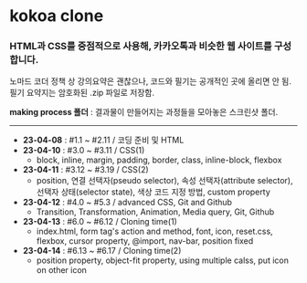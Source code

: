 # kokoa clone
### HTML과 CSS를 중점적으로 사용해, 카카오톡과 비슷한 웹 사이트를 구성합니다.  
  
노마드 코더 정책 상 강의요약은 괜찮으나, 코드와 필기는 공개적인 곳에 올리면 안 됨.  
필기 요약지는 암호화된 .zip 파일로 저장함.

**making process 폴더** : 결과물이 만들어지는 과정들을 모아놓은 스크린샷 폴더.  

---

- **23-04-08** : #1.1 ~ #2.11 / 코딩 준비 및 HTML
- **23-04-10** : #3.0 ~ #3.11 / CSS(1)
	- block, inline, margin, padding, border, class, inline-block, flexbox
- **23-04-11** : #3.12 ~ #3.19 / CSS(2)
	- position, 연결 선택자(pseudo selector), 속성 선택자(attribute selector), 선택자 상태(selector state), 색상 코드 지정 방법, custom property
- **23-04-12** : #4.0 ~ #5.3 / advanced CSS, Git and Github
	- Transition, Transformation, Animation, Media query, Git, Github
- **23-04-13** : #6.0 ~ #6.12 / Cloning time(1)
	- index.html, form tag's action and method, font, icon, reset.css, flexbox, cursor property, @import, nav-bar, position fixed
- **23-04-14** : #6.13 ~ #6.17 / Cloning time(2)
	- position property, object-fit property, using multiple calss, put icon on other icon